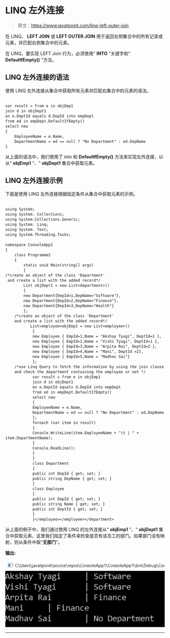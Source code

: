 # LINQ 左外连接

> 原文：<https://www.javatpoint.com/linq-left-outer-join>

在 LINQ， **LEFT JOIN** 或 **LEFT OUTER JOIN** 用于返回左侧集合中的所有记录或元素，并匹配右侧集合中的元素。

在 LINQ，要实现 LEFT Join 行为，必须使用“ **INTO** ”关键字和“ **DefaultfEmpty()** ”方法。

## LINQ 左外连接的语法

使用 LINQ 左外连接从集合中获取所有元素并匹配右集合中的元素的语法。

```

var result = from e in objEmp1
join d in objDept1
on e.DeptId equals d.DepId into empDept
from ed in empDept.DefaultIfEmpty()
select new
{
    EmployeeName = e.Name,
    DepartmentName = ed == null ? "No Department" : ed.DepName
}

```

从上面的语法中，我们使用了 into 和 **DefaultfEmpty()** 方法来实现左外连接，以从“ **objEmp1** ”、“ **objDept1** 集合中获取元素。

## LINQ 左外连接示例

下面是使用 LINQ 左外连接根据指定条件从集合中获取元素的示例。

```

using System;
using System. Collections;
using System.Collections.Generic;
using System. Linq;
using System. Text;
using System.Threading.Tasks;

namespace ConsoleApp1
{
    class Programme2
    {
        static void Main(string[] args)
        {
/*create an object of the class 'Department'
 and create a list with the added record*/
        List objDept1 = new List<department>()
        {
        new Department{DepId=1,DepName="Software"},
        new Department{DepId=2,DepName="Finance"},
        new Department{DepId=3,DepName="Health"}
        };
    /*create an object of the class 'Department'
    and create a list with the added record*/
           List<employee>objEmp1 = new List<employee>()
            {
            new Employee { EmpId=1,Name = "Akshay Tyagi", DeptId=1 },
            new Employee { EmpId=2,Name = "Vishi Tyagi", DeptId=1 },
            new Employee { EmpId=3,Name = "Arpita Rai", DeptId=2 },
            new Employee { EmpId=4,Name = "Mani", DeptId =2},
            new Employee { EmpId=5,Name = "Madhav Sai"}
            };
    /*use Linq Query to fetch the information by using the join clause 
    and check the department containing the employee or not */
            var result = from e in objEmp1
            join d in objDept1
            on e.DeptId equals d.DepId into empDept
            from ed in empDept.DefaultIfEmpty()
            select new
            {
            EmployeeName = e.Name,
            DepartmentName = ed == null ? "No Department" : ed.DepName
            };
            foreach (var item in result)
            {
            Console.WriteLine(item.EmployeeName + "\t | " + item.DepartmentName);
            }
            Console.ReadLine();
            }
            }
            class Department
            {
            public int DepId { get; set; }
            public string DepName { get; set; }
            }
            class Employee
            {
            public int EmpId { get; set; }
            public string Name { get; set; }
            public int DeptId { get; set; }
            }
            }</employee></employee></department> 
```

从上面的例子中，我们通过使用 LINQ 的左外连接从“ **objEmp1** ”、“ **objDept1** 集合中获取元素，这里我们指定了条件来检查是否有该员工的部门。如果部门没有映射，则从条件中取“**无部门**”。

**输出:**

![LINQ Left Outer Join](img/5fd4ef32c6343d9eb0e119a407585a67.png)

* * *